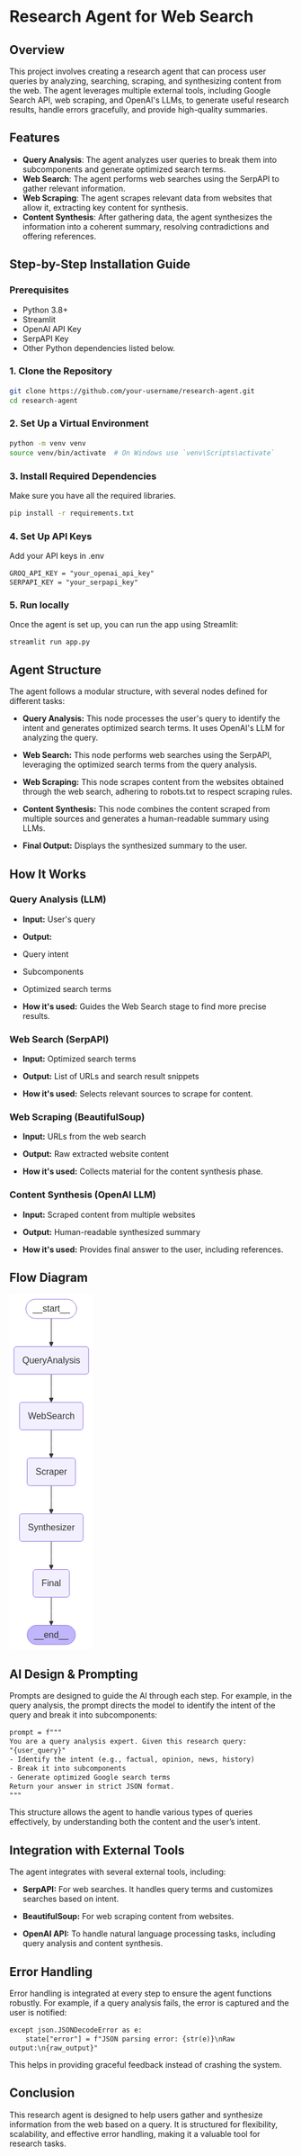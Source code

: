 # Research Agent for Web Search

## Overview
This project involves creating a research agent that can process user queries by analyzing, searching, scraping, and synthesizing content from the web. The agent leverages multiple external tools, including Google Search API, web scraping, and OpenAI's LLMs, to generate useful research results, handle errors gracefully, and provide high-quality summaries.

## Features
- **Query Analysis**: The agent analyzes user queries to break them into subcomponents and generate optimized search terms.
- **Web Search**: The agent performs web searches using the SerpAPI to gather relevant information.
- **Web Scraping**: The agent scrapes relevant data from websites that allow it, extracting key content for synthesis.
- **Content Synthesis**: After gathering data, the agent synthesizes the information into a coherent summary, resolving contradictions and offering references.

## Step-by-Step Installation Guide

### Prerequisites
- Python 3.8+
- Streamlit
- OpenAI API Key
- SerpAPI Key
- Other Python dependencies listed below.

### 1. Clone the Repository
```bash
git clone https://github.com/your-username/research-agent.git
cd research-agent
```

### 2. Set Up a Virtual Environment
```bash
python -m venv venv
source venv/bin/activate  # On Windows use `venv\Scripts\activate`
```
### 3. Install Required Dependencies
Make sure you have all the required libraries.

```bash
pip install -r requirements.txt
```

### 4. Set Up API Keys
Add your API keys in .env
```
GROQ_API_KEY = "your_openai_api_key"
SERPAPI_KEY = "your_serpapi_key"
```
### 5. Run locally
Once the agent is set up, you can run the app using Streamlit:
```
streamlit run app.py
```
## Agent Structure
The agent follows a modular structure, with several nodes defined for different tasks:

- **Query Analysis:** This node processes the user's query to identify the intent and generates optimized search terms. It uses OpenAI's LLM for analyzing the query.

- **Web Search:** This node performs web searches using the SerpAPI, leveraging the optimized search terms from the query analysis.

- **Web Scraping:** This node scrapes content from the websites obtained through the web search, adhering to robots.txt to respect scraping rules.

- **Content Synthesis:** This node combines the content scraped from multiple sources and generates a human-readable summary using LLMs.

- **Final Output:** Displays the synthesized summary to the user.

## How It Works
### Query Analysis (LLM)
- **Input:** User's query

- **Output:**

- Query intent
- Subcomponents
- Optimized search terms

- **How it's used:** Guides the Web Search stage to find more precise results.

### Web Search (SerpAPI)
- **Input:** Optimized search terms

- **Output:** List of URLs and search result snippets

- **How it's used:** Selects relevant sources to scrape for content.

### Web Scraping (BeautifulSoup)
- **Input:** URLs from the web search

- **Output:** Raw extracted website content
- **How it's used:** Collects material for the content synthesis phase.

### Content Synthesis (OpenAI LLM)
- **Input:** Scraped content from multiple websites

- **Output:** Human-readable synthesized summary

- **How it's used:** Provides final answer to the user, including references.

## Flow Diagram
![Workflow](images/workflow.png)

## AI Design & Prompting
Prompts are designed to guide the AI through each step. For example, in the query analysis, the prompt directs the model to identify the intent of the query and break it into subcomponents:
```
prompt = f"""
You are a query analysis expert. Given this research query:
"{user_query}"
- Identify the intent (e.g., factual, opinion, news, history)
- Break it into subcomponents
- Generate optimized Google search terms
Return your answer in strict JSON format.
"""
```

This structure allows the agent to handle various types of queries effectively, by understanding both the content and the user’s intent.

## Integration with External Tools
The agent integrates with several external tools, including:

- **SerpAPI:** For web searches. It handles query terms and customizes searches based on intent.

- **BeautifulSoup:** For web scraping content from websites.

- **OpenAI API:** To handle natural language processing tasks, including query analysis and content synthesis.

## Error Handling
Error handling is integrated at every step to ensure the agent functions robustly. For example, if a query analysis fails, the error is captured and the user is notified:
```
except json.JSONDecodeError as e:
    state["error"] = f"JSON parsing error: {str(e)}\nRaw output:\n{raw_output}"
```
This helps in providing graceful feedback instead of crashing the system.

## Conclusion
This research agent is designed to help users gather and synthesize information from the web based on a query. It is structured for flexibility, scalability, and effective error handling, making it a valuable tool for research tasks.
